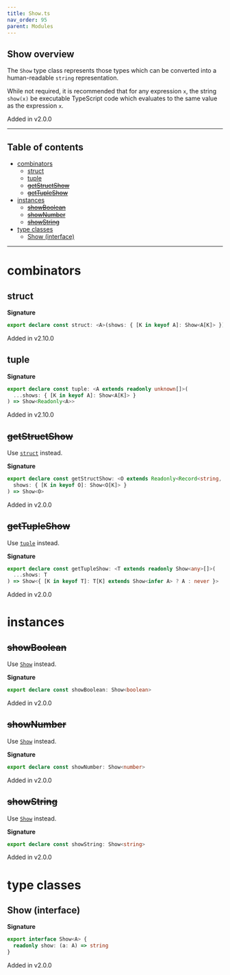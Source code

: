 ```yaml
---
title: Show.ts
nav_order: 95
parent: Modules
---
```


## Show overview

The `Show` type class represents those types which can be converted into
a human-readable `string` representation.

While not required, it is recommended that for any expression `x`, the
string `show(x)` be executable TypeScript code which evaluates to the same
value as the expression `x`.

Added in v2.0.0

---

<h2 class="text-delta">Table of contents</h2>

- [combinators](#combinators)
  - [struct](#struct)
  - [tuple](#tuple)
  - [~~getStructShow~~](#getstructshow)
  - [~~getTupleShow~~](#gettupleshow)
- [instances](#instances)
  - [~~showBoolean~~](#showboolean)
  - [~~showNumber~~](#shownumber)
  - [~~showString~~](#showstring)
- [type classes](#type-classes)
  - [Show (interface)](#show-interface)

---

# combinators

## struct

**Signature**

```ts
export declare const struct: <A>(shows: { [K in keyof A]: Show<A[K]> }) => Show<{ readonly [K in keyof A]: A[K] }>
```

Added in v2.10.0

## tuple

**Signature**

```ts
export declare const tuple: <A extends readonly unknown[]>(
  ...shows: { [K in keyof A]: Show<A[K]> }
) => Show<Readonly<A>>
```

Added in v2.10.0

## ~~getStructShow~~

Use [`struct`](#struct) instead.

**Signature**

```ts
export declare const getStructShow: <O extends Readonly<Record<string, any>>>(
  shows: { [K in keyof O]: Show<O[K]> }
) => Show<O>
```

Added in v2.0.0

## ~~getTupleShow~~

Use [`tuple`](#tuple) instead.

**Signature**

```ts
export declare const getTupleShow: <T extends readonly Show<any>[]>(
  ...shows: T
) => Show<{ [K in keyof T]: T[K] extends Show<infer A> ? A : never }>
```

Added in v2.0.0

# instances

## ~~showBoolean~~

Use [`Show`](./boolean.ts.html#Show) instead.

**Signature**

```ts
export declare const showBoolean: Show<boolean>
```

Added in v2.0.0

## ~~showNumber~~

Use [`Show`](./number.ts.html#Show) instead.

**Signature**

```ts
export declare const showNumber: Show<number>
```

Added in v2.0.0

## ~~showString~~

Use [`Show`](./string.ts.html#Show) instead.

**Signature**

```ts
export declare const showString: Show<string>
```

Added in v2.0.0

# type classes

## Show (interface)

**Signature**

```ts
export interface Show<A> {
  readonly show: (a: A) => string
}
```

Added in v2.0.0

